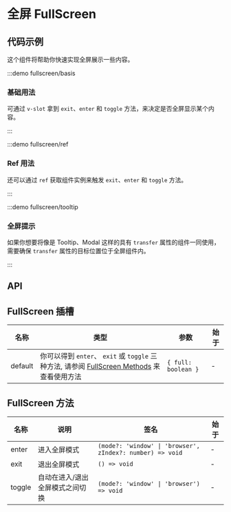# 全屏 FullScreen

## 代码示例

这个组件将帮助你快速实现全屏展示一些内容。

:::demo fullscreen/basis

### 基础用法

可通过 `v-slot` 拿到 `exit`、`enter` 和 `toggle` 方法，来决定是否全屏显示某个内容。

:::

:::demo fullscreen/ref

### Ref 用法

还可以通过 `ref` 获取组件实例来触发 `exit`、`enter` 和 `toggle` 方法。

:::

:::demo fullscreen/tooltip

### 全屏提示

如果你想要将像是 Tooltip、Modal 这样的具有 `transfer` 属性的组件一同使用，需要确保 `transfer` 属性的目标位置位于全屏组件内。

:::

## API

## FullScreen 插槽

| 名称    | 类型                                                                                                              | 参数                | 始于 |
| ------- | ----------------------------------------------------------------------------------------------------------------- | ------------------- | ---- |
| default | 你可以得到 `enter`、 `exit` 或 `toggle` 三种方法, 请参阅 [FullScreen Methods](#fullscreen-methods) 来查看使用方法 | `{ full: boolean }` | -    |

## FullScreen 方法

| 名称   | 说明                            | 签名                                                      | 始于 |
| ------ | ------------------------------- | --------------------------------------------------------- | ---- |
| enter  | 进入全屏模式                    | `(mode?: 'window' \| 'browser', zIndex?: number) => void` | -    |
| exit   | 退出全屏模式                    | `() => void`                                              | -    |
| toggle | 自动在进入/退出全屏模式之间切换 | `(mode?: 'window' \| 'browser') => void`                  | -    |
